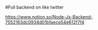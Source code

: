 #Full backend on like twitter

https://www.notion.so/Node-Js-Backend-7552163dc0934d01bfaece54e612f7f4